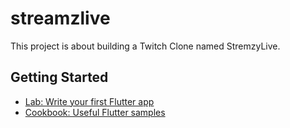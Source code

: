 # streamzlive

This project is about building a Twitch Clone named StremzyLive.

## Getting Started

- [Lab: Write your first Flutter app](https://docs.flutter.dev/get-started/codelab)
- [Cookbook: Useful Flutter samples](https://docs.flutter.dev/cookbook)
